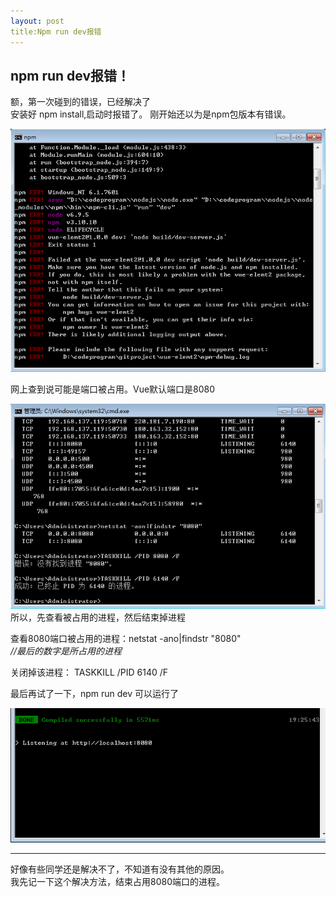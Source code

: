 ```yaml
---
layout: post
title:Npm run dev报错
---
```



## npm run dev报错！  

额，第一次碰到的错误，已经解决了    
安装好 npm install,启动时报错了。 刚开始还以为是npm包版本有错误。

![Alt text](../images/2017-07-17_192734.png)

网上查到说可能是端口被占用。Vue默认端口是8080   

![Alt text](../images/2017-07-17_192624.png)  
所以，先查看被占用的进程，然后结束掉进程  
  
  查看8080端口被占用的进程：netstat -ano|findstr "8080"  
*//最后的数字是所占用的进程*  
  
  关闭掉该进程： TASKKILL /PID 6140 /F

最后再试了一下，npm run dev 可以运行了  

![Alt text](../images/2017-07-17_194102.png)

---
好像有些同学还是解决不了，不知道有没有其他的原因。  
我先记一下这个解决方法，结束占用8080端口的进程。
